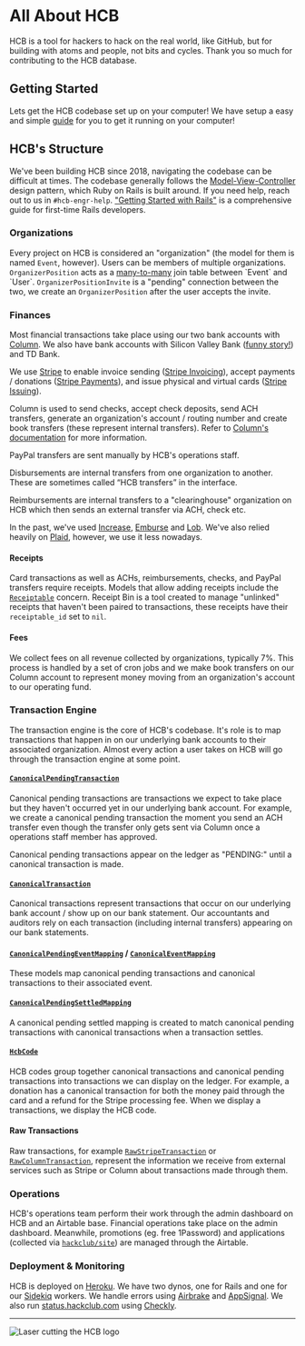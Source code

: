 # All About HCB

HCB is a tool for hackers to hack on the real world, like GitHub, but for building with atoms and people, not bits and cycles. Thank you so much for contributing to the HCB database.

## Getting Started

Lets get the HCB codebase set up on your computer! We have setup a easy and simple [guide](./Development) for you to get it running on your computer!

## HCB's Structure

We've been building HCB since 2018, navigating the codebase can be difficult at times. The codebase generally follows the [Model-View-Controller](https://developer.mozilla.org/en-US/docs/Glossary/MVC) design pattern, which Ruby on Rails is built around. If you need help, reach out to us in `#hcb-engr-help`. ["Getting Started with Rails"](https://guides.rubyonrails.org/getting_started.html) is a comprehensive guide for first-time Rails developers.

### Organizations

Every project on HCB is considered an "organization" (the model for them is named `Event`, however). Users can be members of multiple organizations. `OrganizerPosition` acts as a [many-to-many](https://en.wikipedia.org/wiki/Many-to-many_(data_model)) join table between `Event` and `User`. `OrganizerPositionInvite` is a "pending" connection between the two, we create an `OrganizerPosition` after the user accepts the invite.

### Finances

Most financial transactions take place using our two bank accounts with [Column](https://column.com/). We also have bank accounts with Silicon Valley Bank ([funny story!](https://vtdigger.org/2023/03/17/vermont-based-hack-club-managed-to-move-its-money-out-of-silicon-valley-bank-before-it-closed/)) and TD Bank. 

We use [Stripe](https://stripe.com/) to enable invoice sending ([Stripe Invoicing](https://stripe.com/invoicing)), accept payments / donations ([Stripe Payments](https://stripe.com/payments)), and issue physical and virtual cards ([Stripe Issuing](https://stripe.com/issuing)).

Column is used to send checks, accept check deposits, send ACH transfers, generate an organization's account / routing number and create book transfers (these represent internal transfers). Refer to [Column's documentation](https://column.com/docs) for more information.

PayPal transfers are sent manually by HCB's operations staff. 

Disbursements are internal transfers from one organization to another. These are sometimes called “HCB transfers” in the interface.

Reimbursements are internal transfers to a "clearinghouse" organization on HCB which then sends an external transfer via ACH, check etc.

In the past, we've used [Increase](https://www.increase.com/), [Emburse](https://www.emburse.com/) and [Lob](https://www.lob.com/). We've also relied heavily on [Plaid](https://plaid.com/), however, we use it less nowadays. 

#### Receipts

Card transactions as well as ACHs, reimbursements, checks, and PayPal transfers require receipts. Models that allow adding receipts include the [`Receiptable`](https://github.com/hackclub/hcb/blob/main/app/models/concerns/receiptable.rb) concern. Receipt Bin is a tool created to manage "unlinked" receipts that haven't been paired to transactions, these receipts have their `receiptable_id` set to `nil`.

#### Fees

We collect fees on all revenue collected by organizations, typically 7%. This process is handled by a set of cron jobs and we make book transfers on our Column account to represent money moving from an organization's account to our operating fund.

### Transaction Engine

The transaction engine is the core of HCB's codebase. It's role is to map transactions that happen in on our underlying bank accounts to their associated organization. Almost every action a user takes on HCB will go through the transaction engine at some point.

#### [`CanonicalPendingTransaction`](https://github.com/hackclub/hcb/blob/main/app/models/canonical_pending_transaction.rb)

Canonical pending transactions are transactions we expect to take place but they haven't occurred yet in our underlying bank account. For example, we create a canonical pending transaction the moment you send an ACH transfer even though the transfer only gets sent via Column once a operations staff member has approved.

Canonical pending transactions appear on the ledger as "PENDING:" until a canonical transaction is made.

#### [`CanonicalTransaction`](https://github.com/hackclub/hcb/blob/main/app/models/canonical_transaction.rb)

Canonical transactions represent transactions that occur on our underlying bank account / show up on our bank statement. Our accountants and auditors rely on each transaction (including internal transfers) appearing on our bank statements. 

#### [`CanonicalPendingEventMapping`](https://github.com/hackclub/hcb/blob/main/app/models/canonical_pending_event_mapping.rb) / [`CanonicalEventMapping`](https://github.com/hackclub/hcb/blob/main/app/models/canonical_event_mapping.rb)

These models map canonical pending transactions and canonical transactions to their associated event.

#### [`CanonicalPendingSettledMapping`](https://github.com/hackclub/hcb/blob/main/app/models/canonical_pending_settled_mapping.rb)

A canonical pending settled mapping is created to match canonical pending transactions with canonical transactions when a transaction settles.

#### [`HcbCode`](https://github.com/hackclub/hcb/blob/main/app/models/hcb_code.rb)

HCB codes group together canonical transactions and canonical pending transactions into transactions we can display on the ledger. For example, a donation has a canonical transaction for both the money paid through the card and a refund for the Stripe processing fee. When we display a transactions, we display the HCB code.

#### Raw Transactions

Raw transactions, for example [`RawStripeTransaction`](https://github.com/hackclub/hcb/blob/main/app/models/raw_stripe_transaction.rb) or [`RawColumnTransaction`](https://github.com/hackclub/hcb/blob/main/app/models/raw_column_transaction.rb), represent the information we receive from external services such as Stripe or Column about transactions made through them.

### Operations

HCB's operations team perform their work through the admin dashboard on HCB and an Airtable base. Financial operations take place on the admin dashboard. Meanwhile, promotions (eg. free 1Password) and applications (collected via [`hackclub/site`](https://github.com/hackclub/site)) are managed through the Airtable.

### Deployment & Monitoring

HCB is deployed on [Heroku](https://www.heroku.com/). We have two dynos, one for Rails and one for our [Sidekiq](https://github.com/sidekiq/sidekiq) workers. We handle errors using [Airbrake](https://www.airbrake.io/) and [AppSignal](https://www.appsignal.com/). We also run [status.hackclub.com](https://status.hackclub.com/) using [Checkly](https://www.checklyhq.com/).

***

![Laser cutting the HCB logo](https://cloud-kubwce40n-hack-club-bot.vercel.app/0hack_club_bank_laser.gif)
